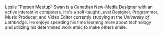 Leslie "Person Meetup" Swan is a Canadian New-Media Designer with an active interest in computers. He's a self-taught Level Designer, Programmer, Music Producer, and Video Editor currently studying at the _University of Lethbridge_. He enjoys spending his time learning more about technology and utilizing his determined work ethic to make others smile.
